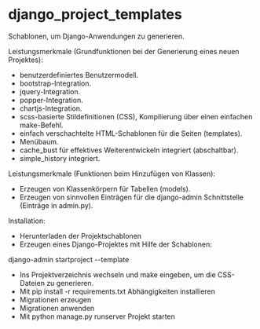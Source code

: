 # django_project_templates
Schablonen, um Django-Anwendungen zu generieren.

Leistungsmerkmale (Grundfunktionen bei der Generierung eines neuen Projektes):
  - benutzerdefiniertes Benutzermodell.
  - bootstrap-Integration.
  - jquery-Integration.
  - popper-Integration.
  - chartjs-Integration.
  - scss-basierte Stildefinitionen (CSS), Kompilierung über einen einfachen make-Befehl.
  - einfach verschachtelte HTML-Schablonen für die Seiten (templates).
  - Menübaum.
  - cache_bust für effektives Weiterentwickeln integriert (abschaltbar).
  - simple_history integriert.
  
Leistungsmerkmale (Funktionen beim Hinzufügen von Klassen):
  - Erzeugen von Klassenkörpern für Tabellen (models).
  - Erzeugen von sinnvollen Einträgen für die django-admin Schnittstelle (Einträge in admin.py).
  
Installation:

  - Herunterladen der Projektschablonen
  - Erzeugen eines Django-Projektes mit Hilfe der Schablonen:
  
  django-admin startproject --template <Pfad zu der Projektschablone> <Projektname>

  - Ins Projektverzeichnis wechseln und make eingeben, um die CSS-Dateien zu generieren.
  - Mit pip install -r requirements.txt Abhängigkeiten installieren
  - Migrationen erzeugen
  - Migrationen anwenden
  - Mit python manage.py runserver Projekt starten
